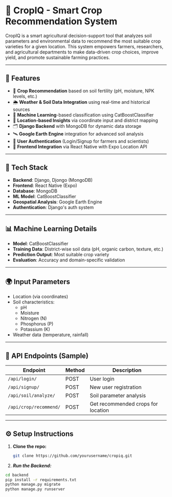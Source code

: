 # 🌾 CropIQ - Smart Crop Recommendation System

CropIQ is a smart agricultural decision-support tool that analyzes soil parameters and environmental data to recommend the most suitable crop varieties for a given location. This system empowers farmers, researchers, and agricultural departments to make data-driven crop choices, improve yield, and promote sustainable farming practices.

---

## 🚀 Features

- 🌱 **Crop Recommendation** based on soil fertility (pH, moisture, NPK levels, etc.)
- 🌦️ **Weather & Soil Data Integration** using real-time and historical sources
- 🧠 **Machine Learning**-based classification using CatBoostClassifier
- 📍 **Location-based Insights** via coordinate input and district mapping
- 🗂️ **Django Backend** with MongoDB for dynamic data storage
- 🛰️ **Google Earth Engine** integration for advanced soil analysis
- 🔐 **User Authentication** (Login/Signup for farmers and scientists)
- 📱 **Frontend Integration** via React Native with Expo Location API

---

## 🧪 Tech Stack

- **Backend**: Django, Djongo (MongoDB)
- **Frontend**: React Native (Expo)
- **Database**: MongoDB
- **ML Model**: CatBoostClassifier
- **Geospatial Analysis**: Google Earth Engine
- **Authentication**: Django's auth system

---

## 📊 Machine Learning Details

- **Model**: CatBoostClassifier
- **Training Data**: District-wise soil data (pH, organic carbon, texture, etc.)
- **Prediction Output**: Most suitable crop variety
- **Evaluation**: Accuracy and domain-specific validation

---

## 🌍 Input Parameters

- Location (via coordinates)
- Soil characteristics:
  - pH
  - Moisture
  - Nitrogen (N)
  - Phosphorus (P)
  - Potassium (K)
- Weather data (temperature, rainfall)

---

## 🧪 API Endpoints (Sample)

| Endpoint                  | Method | Description                           |
|--------------------------|--------|---------------------------------------|
| `/api/login/`            | POST   | User login                            |
| `/api/signup/`           | POST   | New user registration                 |
| `/api/soil/analyze/`     | POST   | Soil parameter analysis               |
| `/api/crop/recommend/`   | POST   | Get recommended crops for location    |

---

## ⚙️ Setup Instructions

1. **Clone the repo:**
   ```bash
   git clone https://github.com/yourusername/cropiq.git

2. ***Run the Backend:***

```bash
cd backend
pip install -r requirements.txt
python manage.py migrate
python manage.py runserver
```
